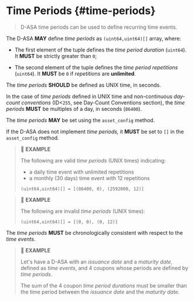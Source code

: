 # Time Periods {#time-periods}

> D-ASA time periods can be used to define recurring time events.

The D-ASA **MAY** define *time periods* as `(uint64,uint64)[]` array, where:

- The first element of the tuple defines the *time period duration* (`uint64`).
It **MUST** be strictly greater than `0`;

- The second element of the tuple defines the *time period repetitions* (`uint64`).
It **MUST** be `0` if *repetitions* are **unlimited**.

The *time periods* **SHOULD** be defined as UNIX time, in seconds.

In the case of *time periods* defined in UNIX time and non-continuous *day-count
conventions* (ID<`255`, see Day-Count Conventions section), the *time periods*
**MUST** be multiples of a day, in seconds (`86400`).

The *time periods* **MAY** be set using the `asset_config` method.

If the D-ASA does not implement *time periods,* it **MUST** be set to `[]` in the
`asset_config` method.

> 📎 **EXAMPLE**
>
> The following are valid *time periods* (UNIX times) indicating:
>
> - a daily time event with unlimited repetitions
> - a monthly (30 days) time event with 12 repetitions
>
> ```text
> (uint64,uint64)[] = [(86400, 0), (2592000, 12)]
> ```

> 📎 **EXAMPLE**
>
> The following are invalid *time periods* (UNIX times):
>
> ```text
> (uint64,uint64)[] = [(0, 0), (0, 12)]
> ```

The *time periods* **MUST** be chronologically consistent with respect to the *time
events*.

> 📎 **EXAMPLE**
>
> Let's have a D-ASA with an *issuance date* and a *maturity date*, defined as *time
> events*, and 4 coupons whose periods are defined by *time periods*.
>
> The sum of the 4 coupon *time period durations* must be smaller than the time
> period between the *issuance date* and the *maturity date*.
